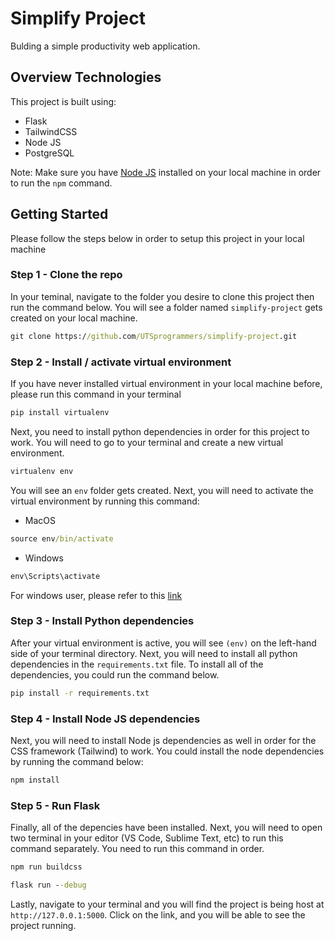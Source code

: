 # Simplify Project

Bulding a simple productivity web application.

## Overview Technologies

This project is built using:
- Flask
- TailwindCSS
- Node JS
- PostgreSQL

Note: Make sure you have [Node JS](https://nodejs.org/en/download) installed on your local machine in order to run the `npm` command.

## Getting Started

Please follow the steps below in order to setup this project in your local machine

### Step 1 - Clone the repo

In your teminal, navigate to the folder you desire to clone this project then run the command below. You will see a folder named `simplify-project` gets created on your local machine.

```cmd
git clone https://github.com/UTSprogrammers/simplify-project.git
```

### Step 2 - Install / activate virtual environment

If you have never installed virtual environment in your local machine before, please run this command in your terminal

```cmd
pip install virtualenv
```

Next, you need to install python dependencies in order for this project to work. You will need to go to your terminal and create a new virtual environment.

```cmd
virtualenv env
```

You will see an `env` folder gets created. Next, you will need to activate the virtual environment by running this command:
- MacOS
```cmd
source env/bin/activate
```
- Windows
```cmd
env\Scripts\activate
```

For windows user, please refer to this [link](https://mothergeo-py.readthedocs.io/en/latest/development/how-to/venv-win.html#activate-the-environment)

### Step 3 - Install Python dependencies

After your virtual environment is active, you will see `(env)` on the left-hand side of your terminal directory. Next, you will need to install all python dependencies in the `requirements.txt` file. To install all of the dependencies, you could run the command below.

```cmd
pip install -r requirements.txt
```

### Step 4 - Install Node JS dependencies

Next, you will need to install Node js dependencies as well in order for the CSS framework (Tailwind) to work. You could install the node dependencies by running the command below:

```cmd
npm install
```

### Step 5 - Run Flask

Finally, all of the depencies have been installed. Next, you will need to open two terminal in your editor (VS Code, Sublime Text, etc) to run this command separately. You need to run this command in order.

```cmd
npm run buildcss
```

```cmd
flask run --debug
```

Lastly, navigate to your terminal and you will find the project is being host at `http://127.0.0.1:5000`. Click on the link, and you will be able to see the project running.